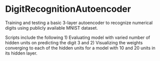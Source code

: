 # DigitRecognitionAutoencoder
Training and testing a basic 3-layer autoencoder to recognize numerical digits using publicly available MNIST dataset.

Scripts include the following 1) Evaluating model with varied number of hidden units on predicting the digit 3 and 2) Visualizing the weights converging to each of the hidden units for a model with 10 and 20 units in its hidden layer.
